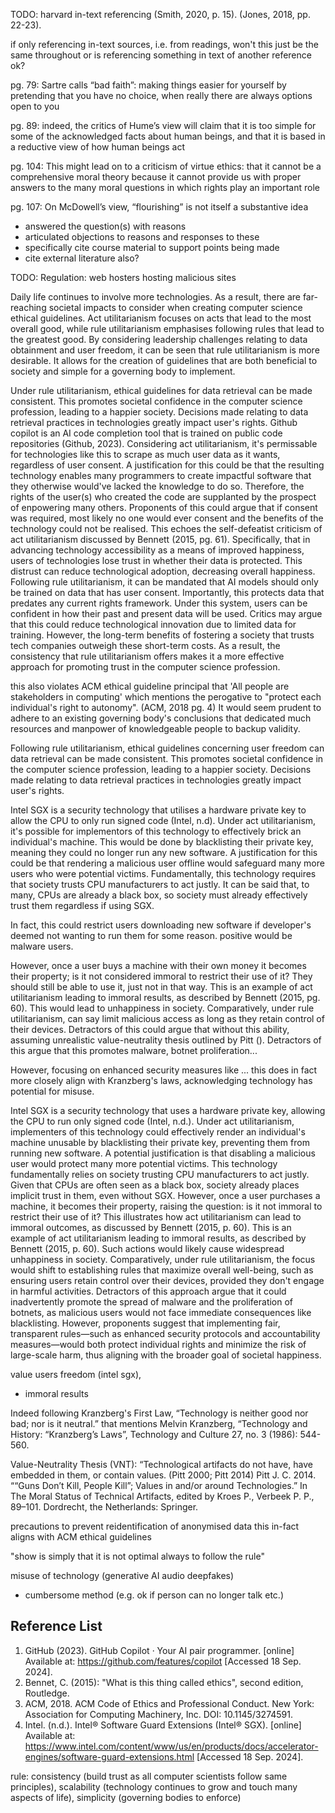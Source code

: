 <!-- SPDX-License-Identifier: zlib-acknowledgement -->
TODO: harvard in-text referencing
(Smith, 2020, p. 15).
(Jones, 2018, pp. 22-23).

if only referencing in-text sources, i.e. from readings, won't this just be the same throughout
or is referencing something in text of another reference ok?

pg. 79:
Sartre calls “bad faith”: making things
easier for yourself by pretending that you have no choice, when really there are
always options open to you 

pg. 89:
indeed, the critics of
Hume’s view will claim that it is too simple for some of the acknowledged facts about
human beings, and that it is based in a reductive view of how human beings act

pg. 104:
This might lead on to a criticism of virtue ethics: that it
cannot be a comprehensive moral theory because it cannot provide us with
proper answers to the many moral questions in which rights play an important
role

pg. 107:
 On McDowell’s view, “flourishing”
is not itself a substantive idea

- answered the question(s) with reasons
- articulated objections to reasons and responses to these
- specifically cite course material to support points being made
- cite external literature also?

TODO: Regulation: web hosters hosting malicious sites

Daily life continues to involve more technologies.
As a result, there are far-reaching societal impacts to consider when creating computer science ethical guidelines. 
Act utilitarianism focuses on acts that lead to the most overall good, while rule utilitarianism emphasises following rules that lead to the greatest good.
By considering leadership challenges relating to data obtainment and user freedom,
it can be seen that rule utilitarianism is more desirable.
It allows for the creation of guidelines that are both beneficial to society and simple for a governing body to implement.

Under rule utilitarianism, ethical guidelines for data retrieval can be made consistent.
This promotes societal confidence in the computer science profession, 
leading to a happier society.
Decisions made relating to data retrieval practices in technologies greatly impact user's rights.
Github copilot is an AI code completion tool that is trained on public code repositories (Github, 2023).
Considering act utilitarianism, it's permissable for technologies like this
to scrape as much user data as it wants, regardless of user consent.
A justification for this could be that the resulting technology enables many programmers to create impactful software that they otherwise would've lacked the knowledge to do so.
Therefore, the rights of the user(s) who created the code
are supplanted by the prospect of enpowering many others. 
Proponents of this could argue that if consent was required, most likely no one would ever consent
and the benefits of the technology could not be realised.
This echoes the self-defeatist criticism of act utilitarianism discussed by Bennett (2015, pg. 61).
Specifically, that in advancing technology accessibility as a means of improved happiness,
users of technologies lose trust in whether their data is protected.
This distrust can reduce technological adoption, decreasing overall happiness.
Following rule utilitarianism, it can be mandated that AI models should only be trained on data that has user consent.
Importantly, this protects data that predates any current rights framework.
Under this system, users can be confident in how their past and present data will be used.
Critics may argue that this could reduce technological innovation due to limited data for training. 
However, the long-term benefits of fostering a society that trusts tech companies outweigh these short-term costs.
As a result, the consistency that rule utilitarianism offers makes it a more effective approach for promoting trust in the computer science profession.

 this also violates ACM ethical guideline principal that 'All people are stakeholders in computing' 
 which mentions the perogative to "protect each individual's right to autonomy". (ACM, 2018 pg. 4)
 It would seem prudent to adhere to an existing governing body's conclusions that dedicated much resources and manpower
 of knowledgeable people to backup validity.


Following rule utilitarianism, ethical guidelines concerning user freedom can 
data retrieval can be made consistent.
This promotes societal confidence in the computer science profession, 
leading to a happier society.
Decisions made relating to data retrieval practices in technologies greatly impact user's rights.

Intel SGX is a security technology that utilises a hardware private key to allow the CPU to only run signed code (Intel, n.d).
Under act utilitarianism, it's possible for implementors of this technology to effectively brick an individual's machine.
This would be done by blacklisting their private key, meaning they could no longer run any new software.
A justification for this could be that rendering a malicious user offline would safeguard many more users who were potential victims.
Fundamentally, this technology requires that society trusts CPU manufacturers to act justly.
It can be said that, to many, CPUs are already a black box, so society must already effectively trust them regardless if using SGX.

In fact, this could restrict users downloading new software if developer's deemed not wanting to run them for some reason.
positive would be malware users.


However, once a user buys a machine with their own money it becomes their property; is it not considered immoral to restrict their use of it?
They should still be able to use it, just not in that way.
This is an example of act utilitarianism leading to immoral results, as described by Bennett (2015, pg. 60).
This would lead to unhappiness in society.
Comparatively, under rule utilitarianism, can say limit malicious access as long as they retain control of their devices.
Detractors of this could argue that without this ability, assuming unrealistic value-neutrality thesis outlined by Pitt ().
Detractors of this argue that this promotes malware, botnet proliferation...

However, focusing on enhanced security measures like ...
this does in fact more closely align with Kranzberg's laws, acknowledging technology has potential for misuse.

Intel SGX is a security technology that uses a hardware private key, allowing the CPU to run only signed code (Intel, n.d.). Under act utilitarianism, implementers of this technology could effectively render an individual's machine unusable by blacklisting their private key, preventing them from running new software. A potential justification is that disabling a malicious user would protect many more potential victims. This technology fundamentally relies on society trusting CPU manufacturers to act justly. Given that CPUs are often seen as a black box, society already places implicit trust in them, even without SGX. However, once a user purchases a machine, it becomes their property, raising the question: is it not immoral to restrict their use of it? This illustrates how act utilitarianism can lead to immoral outcomes, as discussed by Bennett (2015, p. 60).
This is an example of act utilitarianism leading to immoral results, as described by Bennett (2015, p. 60). Such actions would likely cause widespread unhappiness in society. Comparatively, under rule utilitarianism, the focus would shift to establishing rules that maximize overall well-being, such as ensuring users retain control over their devices, provided they don't engage in harmful activities. Detractors of this approach argue that it could inadvertently promote the spread of malware and the proliferation of botnets, as malicious users would not face immediate consequences like blacklisting. However, proponents suggest that implementing fair, transparent rules—such as enhanced security protocols and accountability measures—would both protect individual rights and minimize the risk of large-scale harm, thus aligning with the broader goal of societal happiness.


value users freedom (intel sgx),
 - immoral results

Indeed following Kranzberg's First Law, 
“Technology is neither good nor bad; nor is it neutral.”
that mentions 
Melvin Kranzberg, “Technology and History: “Kranzberg’s Laws”, Technology and Culture 27,
no. 3 (1986): 544-560.

Value-Neutrality Thesis (VNT): “Technological artifacts do not have, have
embedded in them, or contain values. (Pitt 2000; Pitt 2014)
Pitt J. C. 2014. ““Guns Don’t Kill, People Kill”; Values in and/or around Technologies.” In The
Moral Status of Technical Artifacts, edited by Kroes P., Verbeek P. P., 89–101. Dordrecht, the
Netherlands: Springer.



precautions to prevent reidentification of anonymised data
this in-fact aligns with ACM ethical guidelines

"show is simply that it is not optimal always to follow the rule"

misuse of technology (generative AI audio deepfakes)
 - cumbersome method (e.g. ok if person can no longer talk etc.)


## Reference List
1. GitHub (2023). GitHub Copilot · Your AI pair programmer. 
   [online] Available at: https://github.com/features/copilot
   [Accessed 18 Sep. 2024].
2. Bennet, C. (2015): "What is this thing called ethics", second edition, Routledge.
3. ACM, 2018. ACM Code of Ethics and Professional Conduct. New York: Association for Computing Machinery, Inc. DOI: 10.1145/3274591.
4. Intel. (n.d.). Intel® Software Guard Extensions (Intel® SGX). 
   [online] Available at: https://www.intel.com/content/www/us/en/products/docs/accelerator-engines/software-guard-extensions.html
   [Accessed 18 Sep. 2024].

rule:
consistency (build trust as all computer scientists follow same principles),
scalability (technology continues to grow and touch many aspects of life),
simplicity (governing bodies to enforce)
